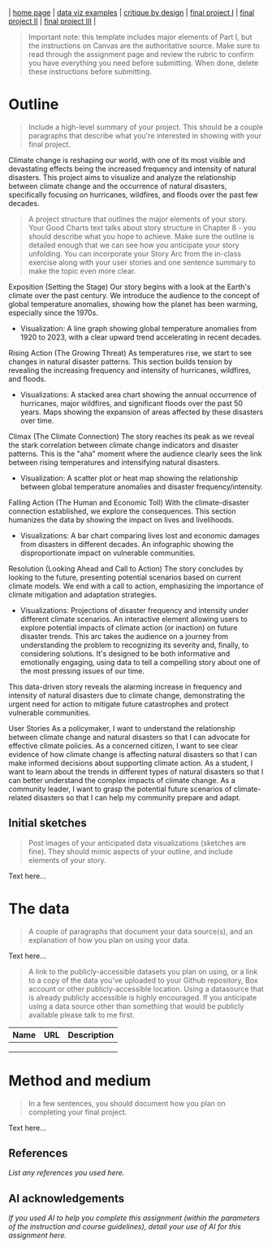 | [home page](https://cmustudent.github.io/tswd-portfolio-templates/) | [data viz examples](dataviz-examples) | [critique by design](critique-by-design) | [final project I](final-project-part-one) | [final project II](final-project-part-two) | [final project III](final-project-part-three) |


> Important note: this template includes major elements of Part I, but the instructions on Canvas are the authoritative source.  Make sure to read through the assignment page and review the rubric to confirm you have everything you need before submitting.  When done, delete these instructions before submitting.

# Outline
> Include a high-level summary of your project.  This should be a couple paragraphs that describe what you're interested in showing with your final project. 
 
Climate change is reshaping our world, with one of its most visible and devastating effects being the increased frequency and intensity of natural disasters. This project aims to visualize and analyze the relationship between climate change and the occurrence of natural disasters, specifically focusing on hurricanes, wildfires, and floods over the past few decades.

> A project structure that outlines the major elements of your story.  Your Good Charts text talks about story structure in Chapter 8 - you should describe what you hope to achieve.  Make sure the outline is detailed enough that we can see how you anticipate your story unfolding.  You can incorporate your Story Arc from the in-class exercise along with your user stories and one sentence summary to make the topic even more clear. 

Exposition (Setting the Stage)
Our story begins with a look at the Earth's climate over the past century. We introduce the audience to the concept of global temperature anomalies, showing how the planet has been warming, especially since the 1970s.

 - Visualization: A line graph showing global temperature anomalies from 1920 to 2023, with a clear upward trend accelerating in recent decades.

Rising Action (The Growing Threat)
As temperatures rise, we start to see changes in natural disaster patterns. This section builds tension by revealing the increasing frequency and intensity of hurricanes, wildfires, and floods.
- Visualizations:
  A stacked area chart showing the annual occurrence of hurricanes, major wildfires, and significant floods over the past 50 years.
  Maps showing the expansion of areas affected by these disasters over time.

Climax (The Climate Connection)
The story reaches its peak as we reveal the stark correlation between climate change indicators and disaster patterns. This is the "aha" moment where the audience clearly sees the link between rising temperatures and intensifying natural disasters.
- Visualization: A scatter plot or heat map showing the relationship between global temperature anomalies and disaster frequency/intensity.

Falling Action (The Human and Economic Toll)
With the climate-disaster connection established, we explore the consequences. This section humanizes the data by showing the impact on lives and livelihoods.
- Visualizations:
  A bar chart comparing lives lost and economic damages from disasters in different decades.
  An infographic showing the disproportionate impact on vulnerable communities.

Resolution (Looking Ahead and Call to Action)
The story concludes by looking to the future, presenting potential scenarios based on current climate models. We end with a call to action, emphasizing the importance of climate 
mitigation and adaptation strategies.
- Visualizations:
 Projections of disaster frequency and intensity under different climate scenarios.
 An interactive element allowing users to explore potential impacts of climate action (or inaction) on future disaster trends.
 This arc takes the audience on a journey from understanding the problem to recognizing its severity and, finally, to considering solutions. It's designed to be both informative and     
 emotionally engaging, using data to tell a compelling story about one of the most pressing issues of our time.

This data-driven story reveals the alarming increase in frequency and intensity of natural disasters due to climate change, demonstrating the urgent need for action to mitigate future catastrophes and protect vulnerable communities.

User Stories
As a policymaker, I want to understand the relationship between climate change and natural disasters so that I can advocate for effective climate policies.
As a concerned citizen, I want to see clear evidence of how climate change is affecting natural disasters so that I can make informed decisions about supporting climate action.
As a student, I want to learn about the trends in different types of natural disasters so that I can better understand the complex impacts of climate change.
As a community leader, I want to grasp the potential future scenarios of climate-related disasters so that I can help my community prepare and adapt.

## Initial sketches
> Post images of your anticipated data visualizations (sketches are fine). They should mimic aspects of your outline, and include elements of your story.  

Text here...

# The data
> A couple of paragraphs that document your data source(s), and an explanation of how you plan on using your data. 

Text here...

> A link to the publicly-accessible datasets you plan on using, or a link to a copy of the data you've uploaded to your Github repository, Box account or other publicly-accessible location. Using a datasource that is already publicly accessible is highly encouraged.  If you anticipate using a data source other than something that would be publicly available please talk to me first. 

| Name | URL | Description |
|------|-----|-------------|
|      |     |             |
|      |     |             |
|      |     |             |

# Method and medium
> In a few sentences, you should document how you plan on completing your final project. 

Text here...

## References
_List any references you used here._

## AI acknowledgements
_If you used AI to help you complete this assignment (within the parameters of the instruction and course guidelines), detail your use of AI for this assignment here._
